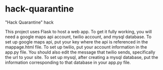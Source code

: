 # hack-quarantine
"Hack Quarantine" hack

This project uses Flask to host a web app.
To get it fully working, you will need a google maps api account, twilio account, and mysql database.
To set up google maps api, put your key where the api is referenced in the mappage.html file.
To set up twilio, put your account information in the app.py file.
You should also edit the message that twilio sends, specifically the url to your site.
To set up mysql, after creating a mysql database, put the information corresponding to that database in your app.py file.
